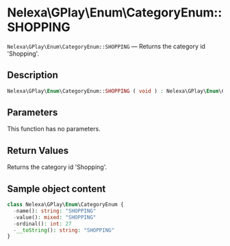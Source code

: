 # Nelexa\GPlay\Enum\CategoryEnum::SHOPPING
`Nelexa\GPlay\Enum\CategoryEnum::SHOPPING` — Returns the category id 'Shopping'.

## Description
```php
Nelexa\GPlay\Enum\CategoryEnum::SHOPPING ( void ) : Nelexa\GPlay\Enum\CategoryEnum
```

## Parameters
This function has no parameters.

## Return Values
Returns the category id 'Shopping'.

## Sample object content
```php
class Nelexa\GPlay\Enum\CategoryEnum {
  -name(): string: "SHOPPING"
  -value(): mixed: "SHOPPING"
  -ordinal(): int: 27
  -__toString(): string: "SHOPPING"
}
```
